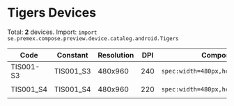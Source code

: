 # Tigers Devices

Total: **2** devices. Import: `import se.premex.compose.preview.device.catalog.android.Tigers`

| Code | Constant | Resolution | DPI | Compose Spec | Preview Usage |
|------|----------|------------|-----|-------------|---------------|
| TIS001-S3 | TIS001_S3 | 480x960 | 240 | `spec:width=480px,height=960px,dpi=240` | `@Preview(device = Tigers.TIS001_S3)` |
| TIS001_S4 | TIS001_S4 | 480x960 | 220 | `spec:width=480px,height=960px,dpi=220` | `@Preview(device = Tigers.TIS001_S4)` |

<!-- Generated automatically. Do not edit manually. -->
